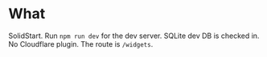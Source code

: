 What
====

SolidStart. Run `npm run dev` for the dev server. SQLite dev DB is checked in. No Cloudflare plugin. The route is `/widgets`.
